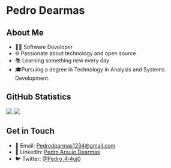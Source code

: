 # Pedro Dearmas

## About Me
- 👨‍💻 Software Developer
- 🌐 Passionate about technology and open source
- 📚 Learning something new every day
- 🎓Pursuing a degree in Technology in Analysis and Systems Development.

## GitHub Statistics
<div>
<img heigt="180em" src="https://github-readme-stats.vercel.app/api?username=PedroDearmas&show_icons=true&theme=github_dark&include_all_commits=true&count_private=true"/>
<img heigt="180em" src="https://github-readme-stats.vercel.app/api/top-langs/?username=PedroDearmas&layout=compact&langs_count=16&theme=github_dark"/>
</div>

## Get in Touch
- 📧 Email: Pedrodearmas1234@gmail.com
- 💼 LinkedIn: [Pedro Araujo Dearmas](https://www.linkedin.com/in/pedro-araujo-dearmas/)
- 🐦 Twitter: [@Pedro_4r4uj0](https://twitter.com/Pedro_4r4uj0)

<!-- Adicione mais informações pessoais, projetos e links de redes sociais conforme necessário -->
